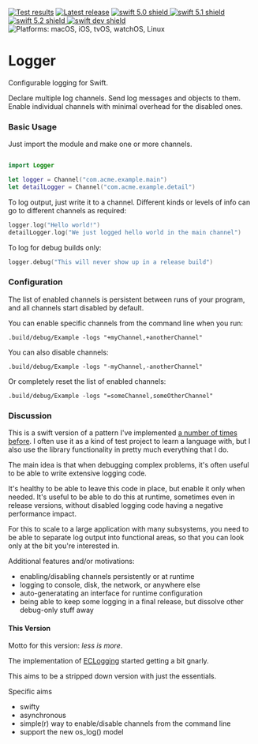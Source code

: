[comment]: <> (Header Generated by ActionStatus 1.0 - 213)

[![Test results][tests shield]][actions] [![Latest release][release shield]][releases] [![swift 5.0 shield] ![swift 5.1 shield] ![swift 5.2 shield] ![swift dev shield]][swift] ![Platforms: macOS, iOS, tvOS, watchOS, Linux][platforms shield]

[release shield]: https://img.shields.io/github/v/release/elegantchaos/Logger
[platforms shield]: https://img.shields.io/badge/platforms-macOS_iOS_tvOS_watchOS_Linux-lightgrey.svg?style=flat "macOS, iOS, tvOS, watchOS, Linux"
[tests shield]: https://github.com/elegantchaos/Logger/workflows/tests/badge.svg
[swift 5.0 shield]: https://img.shields.io/badge/swift-5.0-F05138.svg "Swift 5.0"
[swift 5.1 shield]: https://img.shields.io/badge/swift-5.1-F05138.svg "Swift 5.1"
[swift 5.2 shield]: https://img.shields.io/badge/swift-5.2-F05138.svg "Swift 5.2"
[swift dev shield]: https://img.shields.io/badge/swift-dev-F05138.svg "Swift dev"

[swift]: https://swift.org
[releases]: https://github.com/elegantchaos/Logger/releases
[actions]: https://github.com/elegantchaos/Logger/actions

[comment]: <> (End of ActionStatus Header)

# Logger

Configurable logging for Swift.

Declare multiple log channels. 
Send log messages and objects to them. 
Enable individual channels with minimal overhead for the disabled ones.

### Basic Usage

Just import the module and make one or more channels.

```swift

import Logger

let logger = Channel("com.acme.example.main")
let detailLogger = Channel("com.acme.example.detail")
````

To log output, just write it to a channel. Different kinds or levels of info can go to different channels as required:

```swift
logger.log("Hello world!")
detailLogger.log("We just logged hello world in the main channel")
```

To log for debug builds only:

```swift
logger.debug("This will never show up in a release build")
```

### Configuration

The list of enabled channels is persistent between runs of your program, and all channels start disabled by default.

You can enable specific channels from the command line when you run:

```
.build/debug/Example -logs "+myChannel,+anotherChannel"
```


You can also disable channels:

```
.build/debug/Example -logs "-myChannel,-anotherChannel"
```

Or completely reset the list of enabled channels: 

```
.build/debug/Example -logs "=someChannel,someOtherChannel"
```





### Discussion

This is a swift version of a pattern I've implemented [a number of times before](http://elegantchaos.com/2011/11/16/eclogging-better-logging-for-objective-c). I often use it as a kind of test project to learn a language with, but I also use the library functionality in pretty much everything that I do. 

The main idea is that when debugging complex problems, it's often useful to be able to write extensive logging code. 

It's healthy to be able to leave this code in place, but enable it only when needed. It's useful to be able to do this at runtime, sometimes even in release versions, without disabled logging code having a negative performance impact. 

For this to scale to a large application with many subsystems, you need to be able to separate log output into functional areas, so that you can look only at the bit you're interested in.

Additional features and/or motivations:

- enabling/disabling channels persistently or at runtime
- logging to console, disk, the network, or anywhere else
- auto-generatating an interface for runtime configuration
- being able to keep some logging in a final release, but dissolve other debug-only stuff away

#### This Version

Motto for this version: *less is more*. 

The implementation of [ECLogging](https://github.com/elegantchaos/ECLogging) started getting a bit gnarly. 

This aims to be a stripped down version with just the essentials. 

Specific aims

- swifty
- asynchronous
- simple(r) way to enable/disable channels from the command line
- support the new os_log() model




